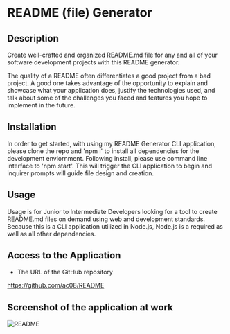 # README (file) Generator

## Description

Create well-crafted and organized README.md file for any and all of your software development projects with this README generator.

The quality of a README often differentiates a good project from a bad project. A good one takes advantage of the opportunity to explain and showcase what your application does, justify the technologies used, and talk about some of the challenges you faced and features you hope to implement in the future.

## Installation

In order to get started, with using my README Generator CLI application, please clone the repo and 'npm i' to install all dependencies for the development enviornment. Following install, please use command line interface to 'npm start'. This will trigger the CLI application to begin and inquirer prompts will guide file design and creation. 

## Usage

Usage is for Junior to Intermediate Developers looking for a tool to create README.md files on demand using web and development standards. Because this is a CLI application utilized in Node.js, Node.js is a required as well as all other dependencies.

## Access to the Application

* The URL of the GitHub repository

https://github.com/ac08/README

## Screenshot of the application at work

<img src="./assets/_README.png_" alt="README">
